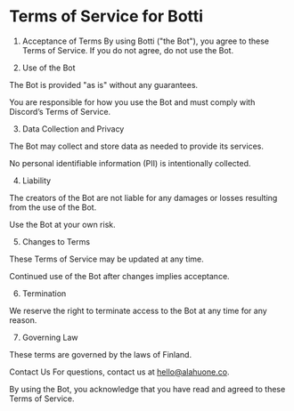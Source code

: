 # Terms of Service for Botti

1. Acceptance of Terms
By using Botti ("the Bot"), you agree to these Terms of Service. If you do not agree, do not use the Bot.

2. Use of the Bot

The Bot is provided "as is" without any guarantees.

You are responsible for how you use the Bot and must comply with Discord’s Terms of Service.

3. Data Collection and Privacy

The Bot may collect and store data as needed to provide its services.

No personal identifiable information (PII) is intentionally collected.

4. Liability

The creators of the Bot are not liable for any damages or losses resulting from the use of the Bot.

Use the Bot at your own risk.

5. Changes to Terms

These Terms of Service may be updated at any time.

Continued use of the Bot after changes implies acceptance.

6. Termination

We reserve the right to terminate access to the Bot at any time for any reason.

7. Governing Law

These terms are governed by the laws of Finland.

Contact Us
For questions, contact us at hello@alahuone.co.

By using the Bot, you acknowledge that you have read and agreed to these Terms of Service.